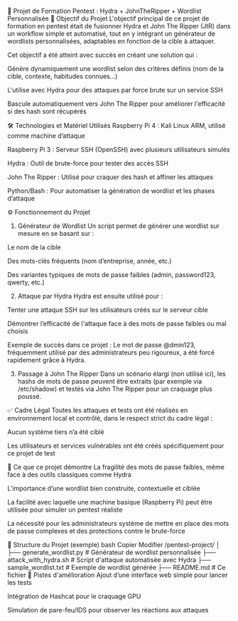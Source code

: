 🔐 Projet de Formation Pentest : Hydra + JohnTheRipper + Wordlist Personnalisée
🎯 Objectif du Projet
L'objectif principal de ce projet de formation en pentest était de fusionner Hydra et John The Ripper (JtR) dans un workflow simple et automatisé, tout en y intégrant un générateur de wordlists personnalisées, adaptables en fonction de la cible à attaquer.

Cet objectif a été atteint avec succès en créant une solution qui :

Génère dynamiquement une wordlist selon des critères définis (nom de la cible, contexte, habitudes connues…)

L'utilise avec Hydra pour des attaques par force brute sur un service SSH

Bascule automatiquement vers John The Ripper pour améliorer l'efficacité si des hash sont récupérés

🛠️ Technologies et Matériel Utilisés
Raspberry Pi 4 : Kali Linux ARM, utilisé comme machine d’attaque

Raspberry Pi 3 : Serveur SSH (OpenSSH) avec plusieurs utilisateurs simulés

Hydra : Outil de brute-force pour tester des accès SSH

John The Ripper : Utilisé pour craquer des hash et affiner les attaques

Python/Bash : Pour automatiser la génération de wordlist et les phases d’attaque

⚙️ Fonctionnement du Projet
1. Générateur de Wordlist
Un script permet de générer une wordlist sur mesure en se basant sur :

Le nom de la cible

Des mots-clés fréquents (nom d’entreprise, année, etc.)

Des variantes typiques de mots de passe faibles (admin, password123, qwerty, etc.)

2. Attaque par Hydra
Hydra est ensuite utilisé pour :

Tenter une attaque SSH sur les utilisateurs créés sur le serveur cible

Démontrer l’efficacité de l'attaque face à des mots de passe faibles ou mal choisis

Exemple de succès dans ce projet :
Le mot de passe @dmin123, fréquemment utilisé par des administrateurs peu rigoureux, a été forcé rapidement grâce à Hydra.

3. Passage à John The Ripper
Dans un scénario élargi (non utilisé ici), les hashs de mots de passe peuvent être extraits (par exemple via /etc/shadow) et testés via John The Ripper pour un craquage plus poussé.

✅ Cadre Légal
Toutes les attaques et tests ont été réalisés en environnement local et contrôlé, dans le respect strict du cadre légal :

Aucun système tiers n’a été ciblé

Les utilisateurs et services vulnérables ont été créés spécifiquement pour ce projet de test

📌 Ce que ce projet démontre
La fragilité des mots de passe faibles, même face à des outils classiques comme Hydra

L’importance d’une wordlist bien construite, contextuelle et ciblée

La facilité avec laquelle une machine basique (Raspberry Pi) peut être utilisée pour simuler un pentest réaliste

La nécessité pour les administrateurs système de mettre en place des mots de passe complexes et des protections contre le brute-force

📂 Structure du Projet (exemple)
bash
Copier
Modifier
/pentest-project/
│
├── generate_wordlist.py      # Générateur de wordlist personnalisée
├── attack_with_hydra.sh      # Script d'attaque automatisée avec Hydra
├── sample_wordlist.txt       # Exemple de wordlist générée
├── README.md                 # Ce fichier
🚀 Pistes d'amélioration
Ajout d’une interface web simple pour lancer les tests

Intégration de Hashcat pour le craquage GPU

Simulation de pare-feu/IDS pour observer les réactions aux attaques
